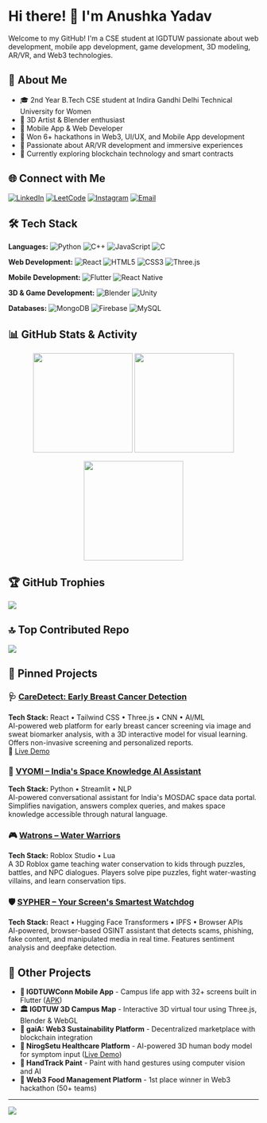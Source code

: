 # Hi there! 👋 I'm Anushka Yadav

Welcome to my GitHub! I'm a CSE student at IGDTUW passionate about web development, mobile app development, game development, 3D modeling, AR/VR, and Web3 technologies.

## 🚀 About Me
- 🎓 2nd Year B.Tech CSE student at Indira Gandhi Delhi Technical University for Women
- 🎨 3D Artist & Blender enthusiast
- 📱 Mobile App & Web Developer
- 🥇 Won 6+ hackathons in Web3, UI/UX, and Mobile App development
- 🎯 Passionate about AR/VR development and immersive experiences
- 🌱 Currently exploring blockchain technology and smart contracts

## 🌐 Connect with Me
[![LinkedIn](https://img.shields.io/badge/LinkedIn-%230077B5.svg?logo=linkedin&logoColor=white)](http://linkedin.com/in/anushka-yadav-060291310)
[![LeetCode](https://img.shields.io/badge/LeetCode-000000?style=for-the-badge&logo=LeetCode&logoColor=#d16c06)](https://leetcode.com/u/__anushkas__/)
[![Instagram](https://img.shields.io/badge/Instagram-%23E4405F.svg?style=for-the-badge&logo=Instagram&logoColor=white)](https://instagram.com/__anushkas__)
[![Email](https://img.shields.io/badge/Gmail-D14836?style=for-the-badge&logo=gmail&logoColor=white)](mailto:anushka035btcse24@igdtuw.ac.in)

## 🛠️ Tech Stack

**Languages:**
![Python](https://img.shields.io/badge/python-3670A0?style=for-the-badge&logo=python&logoColor=ffdd54)
![C++](https://img.shields.io/badge/c++-%2300599C.svg?style=for-the-badge&logo=c%2B%2B&logoColor=white)
![JavaScript](https://img.shields.io/badge/javascript-%23323330.svg?style=for-the-badge&logo=javascript&logoColor=%23F7DF1E)
![C](https://img.shields.io/badge/c-%2300599C.svg?style=for-the-badge&logo=c&logoColor=white)

**Web Development:**
![React](https://img.shields.io/badge/react-%2320232a.svg?style=for-the-badge&logo=react&logoColor=%2361DAFB)
![HTML5](https://img.shields.io/badge/html5-%23E34F26.svg?style=for-the-badge&logo=html5&logoColor=white)
![CSS3](https://img.shields.io/badge/css3-%231572B6.svg?style=for-the-badge&logo=css3&logoColor=white)
![Three.js](https://img.shields.io/badge/threejs-black?style=for-the-badge&logo=three.js&logoColor=white)

**Mobile Development:**
![Flutter](https://img.shields.io/badge/Flutter-%2302569B.svg?style=for-the-badge&logo=Flutter&logoColor=white)
![React Native](https://img.shields.io/badge/react_native-%2320232a.svg?style=for-the-badge&logo=react&logoColor=%2361DAFB)

**3D & Game Development:**
![Blender](https://img.shields.io/badge/blender-%23F5792A.svg?style=for-the-badge&logo=blender&logoColor=white)
![Unity](https://img.shields.io/badge/unity-%23000000.svg?style=for-the-badge&logo=unity&logoColor=white)

**Databases:**
![MongoDB](https://img.shields.io/badge/MongoDB-%234ea94b.svg?style=for-the-badge&logo=mongodb&logoColor=white)
![Firebase](https://img.shields.io/badge/Firebase-039BE5?style=for-the-badge&logo=Firebase&logoColor=white)
![MySQL](https://img.shields.io/badge/mysql-%2300000f.svg?style=for-the-badge&logo=mysql&logoColor=white)

## 📊 GitHub Stats & Activity

<p align="center">
  <img src="https://github-readme-stats-git-master-rstaa.vercel.app/api?username=anushkayadav0901&show_icons=true&theme=tokyonight&hide_border=true&include_all_commits=true&count_private=true" height="200"/>
  <img src="https://github-readme-streak-stats.herokuapp.com/?user=anushkayadav0901&theme=tokyonight&hide_border=true" height="200"/>
</p>

<p align="center">
  <img src="https://github-readme-stats-git-master-rstaa.vercel.app/api/top-langs/?username=anushkayadav0901&layout=compact&theme=tokyonight&hide_border=true&langs_count=8" height="200"/>
</p>

## 🏆 GitHub Trophies
![](https://github-profile-trophy.vercel.app/?username=anushkayadav0901&theme=radical&no-frame=false&no-bg=true&margin-w=4)

## 🔝 Top Contributed Repo
![](https://github-contributor-stats.vercel.app/api?username=anushkayadav0901&limit=5&theme=dark&combine_all_yearly_contributions=true)

## 📌 Pinned Projects

### 🩺 [CareDetect: Early Breast Cancer Detection](https://github.com/anushkayadav0901/breastcancerFinal)
**Tech Stack:** React • Tailwind CSS • Three.js • CNN • AI/ML  
AI-powered web platform for early breast cancer screening via image and sweat biomarker analysis, with a 3D interactive model for visual learning. Offers non-invasive screening and personalized reports.  
🔗 [Live Demo](https://drive.google.com/file/d/1zBXAs_kdUNp2IiCaSiD-_vhXlfHBzFUt/view?usp=drivesdk)

### 🚀 [VYOMI – India's Space Knowledge AI Assistant](https://github.com/anushkayadav0901/vyomi-space-ai)
**Tech Stack:** Python • Streamlit • NLP  
AI-powered conversational assistant for India's MOSDAC space data portal. Simplifies navigation, answers complex queries, and makes space knowledge accessible through natural language.

### 🎮 [Watrons – Water Warriors](https://github.com/anushkayadav0901/watrons-water-game)
**Tech Stack:** Roblox Studio • Lua  
A 3D Roblox game teaching water conservation to kids through puzzles, battles, and NPC dialogues. Players solve pipe puzzles, fight water-wasting villains, and learn conservation tips.

### 🛡️ [SYPHER – Your Screen's Smartest Watchdog](https://github.com/anushkayadav0901/sypher-security-ai)
**Tech Stack:** React • Hugging Face Transformers • IPFS • Browser APIs  
AI-powered, browser-based OSINT assistant that detects scams, phishing, fake content, and manipulated media in real time. Features sentiment analysis and deepfake detection.

## 🚀 Other Projects
- **📱 IGDTUWConn Mobile App** - Campus life app with 32+ screens built in Flutter ([APK](https://drive.google.com/file/d/1aBIcjiOkj9M9hmxslPcs4ckG67bAJuNo/view))
- **🏛️ IGDTUW 3D Campus Map** - Interactive 3D virtual tour using Three.js, Blender & WebGL
- **🌱 gaiA: Web3 Sustainability Platform** - Decentralized marketplace with blockchain integration
- **🏥 NirogSetu Healthcare Platform** - AI-powered 3D human body model for symptom input ([Live Demo](https://nirogsetu.netlify.app/))
- **🎨 HandTrack Paint** - Paint with hand gestures using computer vision and AI
- **🍔 Web3 Food Management Platform** - 1st place winner in Web3 hackathon (50+ teams)



---
[![](https://visitcount.itsvg.in/api?id=anushkayadav0901&icon=0&color=0)](https://visitcount.itsvg.in)
